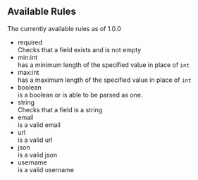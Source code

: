 ## Available Rules

The currently available rules as of 1.0.0
* required <br>
Checks that a field exists and is not empty
* min:int <br>
has a minimum length of the specified value in place of ``int``
* max:int <br>
has a maximum length of the specified value in place of ``int``
* boolean <br>
is a boolean or is able to be parsed as one.
* string <br>
Checks that a field is a string
* email <br>
is a valid email
* url <br>
is a valid url
* json <br>
is a valid json
* username <br>
is a valid username
